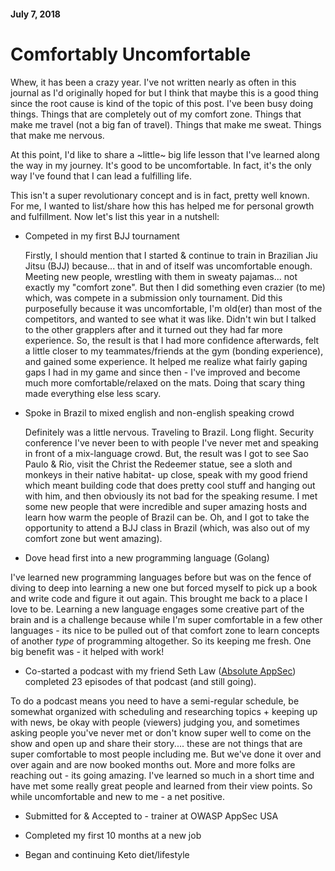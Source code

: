 #### July 7, 2018

# Comfortably Uncomfortable

Whew, it has been a crazy year. I've not written nearly as often in this journal as I'd originally hoped for but I think that maybe this is a good thing since the root cause is kind of the topic of this post. I've been busy doing things. Things that are completely out of my comfort zone. Things that make me travel (not a big fan of travel). Things that make me sweat. Things that make me nervous.

At this point, I'd like to share a ~little~ big life lesson that I've learned along the way in my journey. It's good to be uncomfortable. In fact, it's the only way I've found that I can lead a fulfilling life.

This isn't a super revolutionary concept and is in fact, pretty well known. For me, I wanted to list/share how this has helped me for personal growth and fulfillment. Now let's list this year in a nutshell:

* Competed in my first BJJ tournament
  
  Firstly, I should mention that I started & continue to train in Brazilian Jiu Jitsu (BJJ) because... that in and of itself was uncomfortable enough. Meeting new people, wrestling with them in sweaty pajamas... not exactly my "comfort zone". But then I did something even crazier (to me) which, was compete in a submission only tournament. Did this purposefully because it was uncomfortable, I'm old(er) than most of the competitors, and wanted to see what it was like. Didn't win but I talked to the other grapplers after and it turned out they had far more experience. So, the result is that I had more confidence afterwards, felt a little closer to my teammates/friends at the gym (bonding experience), and gained some experience. It helped me realize what fairly gaping gaps I had in my game and since then - I've improved and become much more comfortable/relaxed on the mats. Doing that scary thing made everything else less scary. 

* Spoke in Brazil to mixed english and non-english speaking crowd

  Definitely was a little nervous. Traveling to Brazil. Long flight. Security conference I've never been to with people I've never met and speaking in front of a mix-language crowd. But, the result was I got to see Sao Paulo & Rio, visit the Christ the Redeemer statue, see a sloth and monkeys in their native habitat- up close, speak with my good friend which meant building code that does pretty cool stuff and hanging out with him, and then obviously its not bad for the speaking resume. I met some new people that were incredible and super amazing hosts and learn how warm the people of Brazil can be. Oh, and I got to take the opportunity to attend a BJJ class in Brazil (which, was also out of my comfort zone but went amazing).
   
* Dove head first into a new programming language (Golang)
  
 I've learned new programming languages before but was on the fence of diving to deep into learning a new one but forced myself to pick up a book and write code and figure it out again. This brought me back to a place I love to be. Learning a new language engages some creative part of the brain and is a challenge because while I'm super comfortable in a few other languages - its nice to be pulled out of that comfort zone to learn concepts of another _type_ of programming altogether. So its keeping me fresh. One big benefit was - it helped with work! 

* Co-started a podcast with my friend Seth Law ([Absolute AppSec](https://absoluteappsec.com)) completed 23 episodes of that podcast (and still going). 

To do a podcast means you need to have a semi-regular schedule, be somewhat organized with scheduling and researching topics + keeping up with news, be okay with people (viewers) judging you, and sometimes asking people you've never met or don't know super well to come on the show and open up and share their story.... these are not things that are super comfortable to most people including me. But we've done it over and over again and are now booked months out. More and more folks are reaching out - its going amazing. I've learned so much in a short time and have met some really great people and learned from their view points. So while uncomfortable and new to me - a net positive.


* Submitted for & Accepted to - trainer at OWASP AppSec USA



* Completed my first 10 months at a new job
* Began and continuing Keto diet/lifestyle





